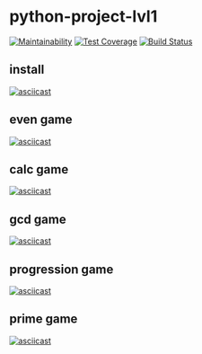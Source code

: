 # python-project-lvl1
[![Maintainability](https://api.codeclimate.com/v1/badges/a99a88d28ad37a79dbf6/maintainability)](https://codeclimate.com/github/codeclimate/codeclimate/maintainability)
[![Test Coverage](https://api.codeclimate.com/v1/badges/a99a88d28ad37a79dbf6/test_coverage)](https://codeclimate.com/github/codeclimate/codeclimate/test_coverage)
[![Build Status](https://travis-ci.com/alekorn/python-project-lvl1.svg?branch=master)](https://travis-ci.com/alekorn/python-project-lvl1)
## install
[![asciicast](https://asciinema.org/a/rWdVJ8b4mfAqJKnzWEdCnPr7o.svg)](https://asciinema.org/a/rWdVJ8b4mfAqJKnzWEdCnPr7o)
## even game
[![asciicast](https://asciinema.org/a/EL8hzCrSPaCae99a1CCU2TLCo.svg)](https://asciinema.org/a/EL8hzCrSPaCae99a1CCU2TLCo)
## calc game
[![asciicast](https://asciinema.org/a/YVZgLpvBr7haC8oSHGmM2o8j8.svg)](https://asciinema.org/a/YVZgLpvBr7haC8oSHGmM2o8j8)
## gcd game
[![asciicast](https://asciinema.org/a/BKjDRyGi1zJ4oC2ic2X8fPSZC.svg)](https://asciinema.org/a/BKjDRyGi1zJ4oC2ic2X8fPSZC)
## progression game
[![asciicast](https://asciinema.org/a/TdesxaC5K6fcXKm8pvcqITCC1.svg)](https://asciinema.org/a/TdesxaC5K6fcXKm8pvcqITCC1)
## prime game
[![asciicast](https://asciinema.org/a/2br5foegEMVjPoPPRKJP0ODZj.svg)](https://asciinema.org/a/2br5foegEMVjPoPPRKJP0ODZj)
